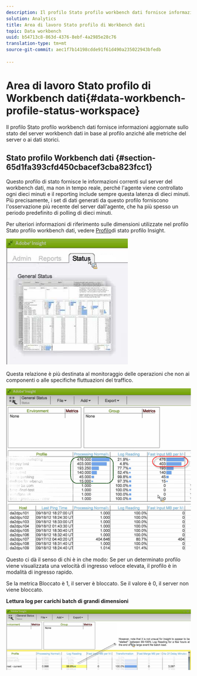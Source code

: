 ```yaml
---
description: Il profilo Stato profilo workbench dati fornisce informazioni aggiornate sullo stato del server workbench dati in base al profilo anziché alle metriche del server o ai dati storici.
solution: Analytics
title: Area di lavoro Stato profilo di Workbench dati
topic: Data workbench
uuid: b54713c8-863d-4376-8ebf-4a2985e28c76
translation-type: tm+mt
source-git-commit: aec1f7b14198cdde91f61d490a235022943bfedb

---
```



# Area di lavoro Stato profilo di Workbench dati{#data-workbench-profile-status-workspace}

Il profilo Stato profilo workbench dati fornisce informazioni aggiornate sullo stato del server workbench dati in base al profilo anziché alle metriche del server o ai dati storici.

## Stato profilo Workbench dati {#section-65d1fa393cfd450cbacef3cba823fcc1}

Questo profilo di stato fornisce le informazioni correnti sul server del workbench dati, ma non in tempo reale, perché l&#39;agente viene controllato ogni dieci minuti e il reporting include sempre questa latenza di dieci minuti. Più precisamente, i set di dati generati da questo profilo forniscono l&#39;osservazione più recente del server dall&#39;agente, che ha più spesso un periodo predefinito di polling di dieci minuti.

Per ulteriori informazioni di riferimento sulle dimensioni utilizzate nel profilo Stato profilo workbench dati, vedere [Profilo](../../../home/monitoring-installation/monitoring-profiles/monitoring-profile-using.md#concept-d4cd7da41c8a42bab4aea25418264e64)di stato profilo Insight.

![](assets/Status_General_Status.png)

Questa relazione è più destinata al monitoraggio delle operazioni che non ai componenti o alle specifiche fluttuazioni del traffico.

![](assets/Status_General_page.png)

Questo ci dà il senso di chi è in che modo: Se per un determinato profilo viene visualizzata una velocità di ingresso veloce elevata, il profilo è in modalità di ingresso rapido.

Se la metrica Bloccato è 1, il server è bloccato. Se il valore è 0, il server non viene bloccato.

**Lettura log per carichi batch di grandi dimensioni**

![](assets/Status_General_stalled_log.png)

